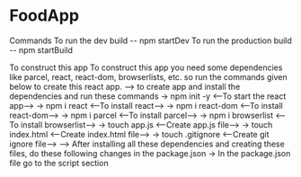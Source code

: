 # FoodApp

Commands 
To run the dev build -- npm startDev 
To run the production build -- npm startBuild

To construct this app 
To construct this app you need some dependencies like parcel, react, react-dom, browserlists, etc. so run the commands given below to create this react app.
--> to create app and install the dependencies and run these commands
-> npm init -y          <--To start the react app-->
-> npm i react          <--To install react-->
-> npm i react-dom      <--To install react-dom-->
-> npm i parcel         <--To install parcel-->
-> npm i browserlist    <--To install browserlist-->
-> touch app.js         <--Create app.js file-->
-> touch index.html     <--Create index.html file-->
-> touch .gitignore     <--Create git ignore file-->
--> After installing all these dependencies and creating these files, do these following changes in the package.json 
-> In the package.json file go to the script section 



